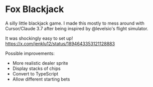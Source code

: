 # Fox Blackjack

A silly little blackjack game. I made this mostly to mess around with Cursor/Claude 3.7 after being inspired by @levelsio's flight simulator.

It was shockingly easy to set up! https://x.com/jenklu12/status/1894643353121128883

Possible improvements:

- More realistic dealer sprite
- Display stacks of chips
- Convert to TypeScript
- Allow different starting bets
